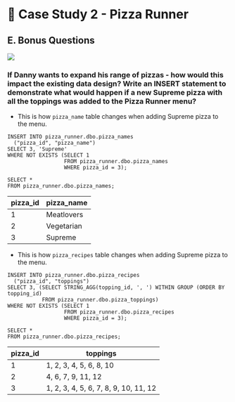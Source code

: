 # :pizza: Case Study 2 - Pizza Runner

## E. Bonus Questions

<picture>
  <img src="https://img.shields.io/badge/Microsoft%20SQL%20Server-CC2927?style=for-the-badge&logo=microsoft%20sql%20server&logoColor=white">
</picture>

### If Danny wants to expand his range of pizzas - how would this impact the existing data design? Write an INSERT statement to demonstrate what would happen if a new Supreme pizza with all the toppings was added to the Pizza Runner menu?
-  This is how `pizza_name` table changes when adding Supreme pizza to the menu.
```tsql
INSERT INTO pizza_runner.dbo.pizza_names
  ("pizza_id", "pizza_name")
SELECT 3, 'Supreme'
WHERE NOT EXISTS (SELECT 1
                  FROM pizza_runner.dbo.pizza_names
                  WHERE pizza_id = 3);

SELECT *
FROM pizza_runner.dbo.pizza_names;
```
| pizza_id | pizza_name |
|----------|------------|
| 1        | Meatlovers |
| 2        | Vegetarian |
| 3        | Supreme    |

-  This is how `pizza_recipes` table changes when adding Supreme pizza to the menu.
```tsql
INSERT INTO pizza_runner.dbo.pizza_recipes
  ("pizza_id", "toppings")
SELECT 3, (SELECT STRING_AGG(topping_id, ', ') WITHIN GROUP (ORDER BY topping_id)
           FROM pizza_runner.dbo.pizza_toppings)
WHERE NOT EXISTS (SELECT 1
                  FROM pizza_runner.dbo.pizza_recipes
                  WHERE pizza_id = 3);

SELECT *
FROM pizza_runner.dbo.pizza_recipes;
```
| pizza_id | toppings                              |
|----------|---------------------------------------|
| 1        | 1, 2, 3, 4, 5, 6, 8, 10               |
| 2        | 4, 6, 7, 9, 11, 12                    |
| 3        | 1, 2, 3, 4, 5, 6, 7, 8, 9, 10, 11, 12 |
